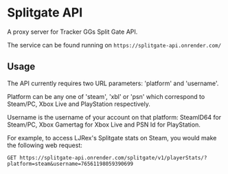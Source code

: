 # Splitgate API
A proxy server for Tracker GGs Split Gate API.

The service can be found running on `https://splitgate-api.onrender.com/`

## Usage
The API currently requires two URL parameters: 'platform' and 'username'.

Platform can be any one of 'steam', 'xbl' or 'psn' which correspond to Steam/PC, Xbox Live and PlayStation respectively.

Username is the username of your account on that platform: SteamID64 for Steam/PC, Xbox Gamertag for Xbox Live and PSN Id for PlayStation.

For example, to access LJRex's Splitgate stats on Steam, you would make the following web request:

`GET https://splitgate-api.onrender.com/splitgate/v1/playerStats/?platform=steam&username=76561198059390699`
